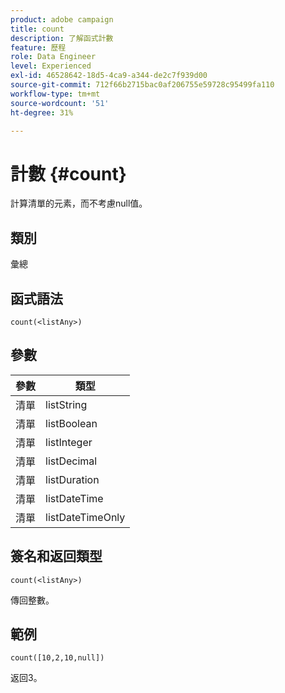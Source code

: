 ```yaml
---
product: adobe campaign
title: count
description: 了解函式計數
feature: 歷程
role: Data Engineer
level: Experienced
exl-id: 46528642-18d5-4ca9-a344-de2c7f939d00
source-git-commit: 712f66b2715bac0af206755e59728c95499fa110
workflow-type: tm+mt
source-wordcount: '51'
ht-degree: 31%

---
```


# 計數 {#count}

計算清單的元素，而不考慮null值。

## 類別

彙總

## 函式語法

`count(<listAny>)`

## 參數

| 參數 | 類型 |
|-----------|------------------|
| 清單 | listString |
| 清單 | listBoolean |
| 清單 | listInteger |
| 清單 | listDecimal |
| 清單 | listDuration |
| 清單 | listDateTime |
| 清單 | listDateTimeOnly |

## 簽名和返回類型

`count(<listAny>)`

傳回整數。

## 範例

`count([10,2,10,null])`

返回3。
